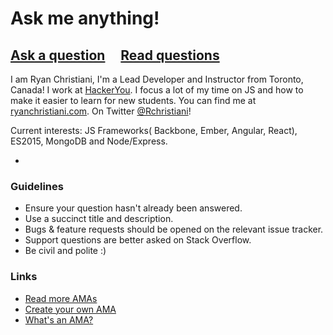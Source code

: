 # Ask me anything!

## [Ask a question](../../issues/new) &nbsp;&nbsp;&nbsp; [Read questions](../../issues?q=is%3Aissue+is%3Aclosed)

I am Ryan Christiani, I'm a Lead Developer and Instructor from Toronto, Canada! I work at [HackerYou](http://hackeryou.com). I focus a lot of my time on JS and how to make it easier to learn for new students. You can find me at [ryanchristiani.com](http://ryanchristiani.com). On Twitter [@Rchristiani](https://twitter.com/RChristiani)!

Current interests: JS Frameworks( Backbone, Ember, Angular, React), ES2015, MongoDB and Node/Express.

-

### Guidelines

- Ensure your question hasn't already been answered.
- Use a succinct title and description.
- Bugs & feature requests should be opened on the relevant issue tracker.
- Support questions are better asked on Stack Overflow.
- Be civil and polite :)

### Links

- [Read more AMAs](https://github.com/sindresorhus/amas)
- [Create your own AMA](https://github.com/sindresorhus/amas/blob/master/create-ama.md)
- [What's an AMA?](https://en.wikipedia.org/wiki/Reddit#IAmA_and_AMA)
